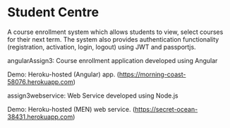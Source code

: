# Student Centre

A course enrollment system which allows students to view, select courses for their next term. The system also provides authentication functionality (registration, activation, login, logout) using JWT and passportjs.

angularAssign3: Course enrollment application developed using Angular

Demo: Heroku-hosted (Angular) app. (https://morning-coast-58076.herokuapp.com)

assign3webservice: Web Service developed using Node.js

Demo: Heroku-hosted (MEN) web service. (https://secret-ocean-38431.herokuapp.com)
